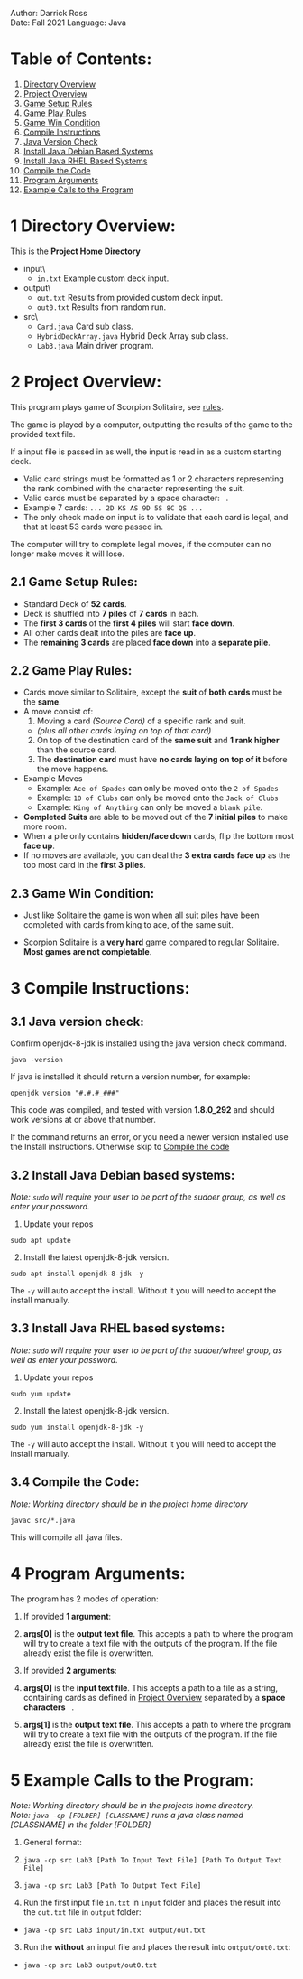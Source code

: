 Author: Darrick Ross  
Date: Fall 2021
Language: Java


# Table of Contents: <a name="table_of_contents"></a>
1. [Directory Overview](#directory_overview)
2. [Project Overview](#project_overview)
  1. [Game Setup Rules](#game_setup)
  2. [Game Play Rules](#game_play_rules)
  3. [Game Win Condition](#game_win_cond)
3. [Compile Instructions](#compile_instruction)
  1. [Java Version Check](#java_version)
  2. [Install Java Debian Based Systems](#install_debian)
  3. [Install Java RHEL Based Systems](#install_rhel)
  4. [Compile the Code](#compile_the_code)
4. [Program Arguments](#program_arguments)
5. [Example Calls to the Program](#example_calls)



# 1 Directory Overview: <a name="directory_overview"></a>

This is the **Project Home Directory**

+ input\
  - `in.txt`                Example custom deck input.
+ output\
  - `out.txt`               Results from provided custom deck input.
  - `out0.txt`              Results from random run.
+ src\
  - `Card.java`             Card sub class.
  - `HybridDeckArray.java`  Hybrid Deck Array sub class.
  - `Lab3.java`             Main driver program.


# 2 Project Overview: <a name="project_overview"></a>

This program plays game of Scorpion Solitaire, see
[rules](https://www.bvssolitaire.com/rules/scorpion.htm).

The game is played by a computer, outputting the results of the game to the
  provided text file.

If a input file is passed in as well, the input is read in as a custom starting
  deck.
  - Valid card strings must be formatted as 1 or 2 characters representing the rank
    combined with the character representing the suit.
  - Valid cards must be separated by a space character: ` `.
  - Example 7 cards: `... 2D KS AS 9D 5S 8C QS ...`
  - The only check made on input is to validate that each card is legal, and
    that at least 53 cards were passed in.

The computer will try to complete legal moves, if the computer can no longer
  make moves it will lose.

## 2.1 Game Setup Rules: <a name="game_setup"></a>
- Standard Deck of **52 cards**.
- Deck is shuffled into **7 piles** of **7 cards** in each.
- The **first 3 cards** of the **first 4 piles** will start **face down**.
- All other cards dealt into the piles are **face up**.
- The **remaining 3 cards** are placed **face down** into a **separate pile**.


## 2.2 Game Play Rules: <a name="game_play_rules"></a>
- Cards move similar to Solitaire, except the **suit** of **both cards** must be
  the **same**.
- A move consist of:
  1. Moving a card *(Source Card)* of a specific rank and suit.
    - *(plus all other cards laying on top of that card)*
  2. On top of the destination card of the **same suit** and **1 rank higher**
    than the source card.
  3. The **destination card** must have **no cards laying on top of it** before
    the move happens.
- Example Moves
  - Example: `Ace of Spades` can only be moved onto the `2 of Spades`
  - Example: `10 of Clubs` can only be moved onto the `Jack of Clubs`
  - Example: `King of Anything` can only be moved a `blank pile`.
- **Completed Suits** are able to be moved out of the **7 initial piles** to
  make more room.
- When a pile only contains **hidden/face down** cards, flip the bottom most
  **face up**.
- If no moves are available, you can deal the **3 extra cards face up** as the
  top most card in the **first 3 piles**.

## 2.3 Game Win Condition: <a name="game_win_cond"></a>
- Just like Solitaire the game is won when all suit piles have been completed
  with cards from king to ace, of the same suit.

- Scorpion Solitaire is a **very hard** game compared to regular Solitaire.
  **Most games are not completable**.

# 3 Compile Instructions: <a name="compile_instruction"></a>

## 3.1 Java version check: <a name="java_version"></a>
Confirm openjdk-8-jdk is installed using the java version check command.

  `java -version`

If java is installed it should return a version number, for example:

  `openjdk version "#.#.#_###"`

This code was compiled, and tested with version **1.8.0_292** and should work
versions at or above that number.

If the command returns an error, or you need a newer version installed use the
Install instructions. Otherwise skip to [Compile the code](#compile_the_code)

## 3.2 Install Java Debian based systems: <a name="install_debian"></a>
*Note: `sudo` will require your user to be part of the sudoer group, as well as*
*enter your password.*

1. Update your repos

  `sudo apt update`

2. Install the latest openjdk-8-jdk version.

  `sudo apt install openjdk-8-jdk -y`

  The `-y` will auto accept the install. Without it you will need to accept the
  install manually.

## 3.3 Install Java RHEL based systems: <a name="install_rhel"></a>
*Note: `sudo` will require your user to be part of the sudoer/wheel group, as*
*well as enter your password.*

1. Update your repos

  `sudo yum update`

2. Install the latest openjdk-8-jdk version.

  `sudo yum install openjdk-8-jdk -y`

  The `-y` will auto accept the install. Without it you will need to accept the
  install manually.

## 3.4 Compile the Code: <a name="compile_the_code"></a>
  *Note: Working directory should be in the project home directory*

  `javac src/*.java`

  This will compile all .java files.


# 4 Program Arguments: <a name="program_arguments"></a>
The program has 2 modes of operation:

1. If provided **1 argument**:

  1. **args[0]** is the **output text file**. This accepts a path to where the
    program will try to create a text file with the outputs of the program. If
    the file already exist the file is overwritten.

1. If provided **2 arguments**:

  1. **args[0]** is the **input text file**. This accepts a path to a file as a
    string, containing cards as defined in [Project Overview](#directory_overview) separated by a
    **space characters** ` `.

  2. **args[1]** is the **output text file**. This accepts a path to where the
    program will try to create a text file with the outputs of the program. If
    the file already exist the file is overwritten.

# 5 Example Calls to the Program: <a name="example_calls"></a>
  *Note: Working directory should be in the projects home directory.*  
  *Note: `java -cp [FOLDER] [CLASSNAME]` runs a java class named [CLASSNAME] in*
  *the folder [FOLDER]*

1. General format:

  1. `java -cp src Lab3 [Path To Input Text File] [Path To Output Text File]`
  2. `java -cp src Lab3 [Path To Output Text File]`

2. Run the first input file `in.txt` in `input` folder and places the result
  into the `out.txt` file in `output` folder:

  - `java -cp src Lab3 input/in.txt output/out.txt`


3. Run the **without** an input file and places the result into `output/out0.txt`:

  - `java -cp src Lab3 output/out0.txt`
